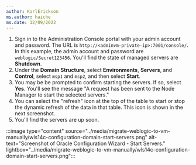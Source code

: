 ```yaml
---
author: KarlErickson
ms.author: haiche
ms.date: 12/09/2022
---
```


1. Sign in to the Administration Console portal with your admin account and password. The URL is `http://<adminvm-private-ip>:7001/console/`. In this example, the admin account and password are `weblogic/Secret123456`. You'll find the state of managed servers are **Shutdown**.
1. Under the **Domain Structure**, select **Environments**, **Servers**, and **Control**, select `msp1` and `msp2`, and then select **Start**.
1. You may be be prompted to confirm starting the servers. If so, select **Yes**. You'll see the message "A request has been sent to the Node Manager to start the selected servers."
1. You can select the "refresh" icon at the top of the table to start or stop the dynamic refresh of the data in that table. This icon is shown in the next screenshot.
1. You'll find the servers are up soon.

:::image type="content" source="../media/migrate-weblogic-to-vm-manually/wls14c-configuration-domain-start-servers.png" alt-text="Screenshot of Oracle Configuration Wizard - Start Servers." lightbox="../media/migrate-weblogic-to-vm-manually/wls14c-configuration-domain-start-servers.png":::
